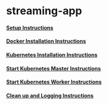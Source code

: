 # streaming-app

#### [Setup Instructions](./Rpi_Setup.md)
#### [Docker Installation Instructions](./Install_Docker.md)

#### [Kubernetes Installation Instructions](./Install_Kubernetes.md)
#### [Start Kubernetes Master Instructions](./Master.md)
#### [Start Kubernetes Worker Instructions](./Worker.md)

#### [Clean up and Logging Instructions](./reset_logs.md)

